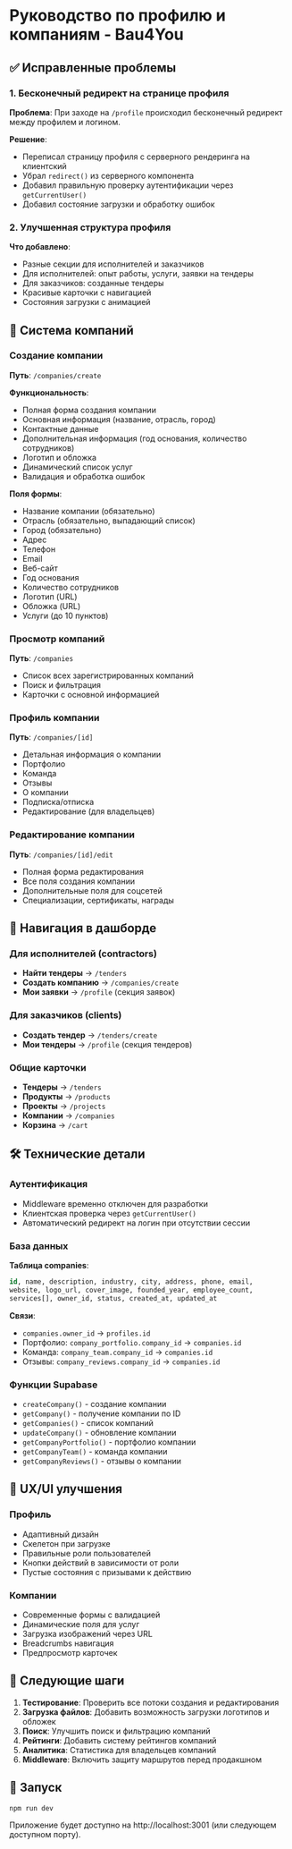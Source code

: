 # Руководство по профилю и компаниям - Bau4You

## ✅ Исправленные проблемы

### 1. Бесконечный редирект на странице профиля
**Проблема**: При заходе на `/profile` происходил бесконечный редирект между профилем и логином.

**Решение**: 
- Переписал страницу профиля с серверного рендеринга на клиентский
- Убрал `redirect()` из серверного компонента
- Добавил правильную проверку аутентификации через `getCurrentUser()`
- Добавил состояние загрузки и обработку ошибок

### 2. Улучшенная структура профиля
**Что добавлено**:
- Разные секции для исполнителей и заказчиков
- Для исполнителей: опыт работы, услуги, заявки на тендеры
- Для заказчиков: созданные тендеры
- Красивые карточки с навигацией
- Состояния загрузки с анимацией

## 🏢 Система компаний

### Создание компании
**Путь**: `/companies/create`

**Функциональность**:
- Полная форма создания компании
- Основная информация (название, отрасль, город)
- Контактные данные
- Дополнительная информация (год основания, количество сотрудников)
- Логотип и обложка
- Динамический список услуг
- Валидация и обработка ошибок

**Поля формы**:
- Название компании (обязательно)
- Отрасль (обязательно, выпадающий список)
- Город (обязательно)
- Адрес
- Телефон
- Email
- Веб-сайт
- Год основания
- Количество сотрудников
- Логотип (URL)
- Обложка (URL)
- Услуги (до 10 пунктов)

### Просмотр компаний
**Путь**: `/companies`
- Список всех зарегистрированных компаний
- Поиск и фильтрация
- Карточки с основной информацией

### Профиль компании
**Путь**: `/companies/[id]`
- Детальная информация о компании
- Портфолио
- Команда
- Отзывы
- О компании
- Подписка/отписка
- Редактирование (для владельцев)

### Редактирование компании
**Путь**: `/companies/[id]/edit`
- Полная форма редактирования
- Все поля создания компании
- Дополнительные поля для соцсетей
- Специализации, сертификаты, награды

## 🔄 Навигация в дашборде

### Для исполнителей (contractors)
- **Найти тендеры** → `/tenders`
- **Создать компанию** → `/companies/create`
- **Мои заявки** → `/profile` (секция заявок)

### Для заказчиков (clients)  
- **Создать тендер** → `/tenders/create`
- **Мои тендеры** → `/profile` (секция тендеров)

### Общие карточки
- **Тендеры** → `/tenders`
- **Продукты** → `/products` 
- **Проекты** → `/projects`
- **Компании** → `/companies`
- **Корзина** → `/cart`

## 🛠 Технические детали

### Аутентификация
- Middleware временно отключен для разработки
- Клиентская проверка через `getCurrentUser()`
- Автоматический редирект на логин при отсутствии сессии

### База данных
**Таблица companies**:
```sql
id, name, description, industry, city, address, phone, email, 
website, logo_url, cover_image, founded_year, employee_count, 
services[], owner_id, status, created_at, updated_at
```

**Связи**:
- `companies.owner_id` → `profiles.id`
- Портфолио: `company_portfolio.company_id` → `companies.id`
- Команда: `company_team.company_id` → `companies.id` 
- Отзывы: `company_reviews.company_id` → `companies.id`

### Функции Supabase
- `createCompany()` - создание компании
- `getCompany()` - получение компании по ID
- `getCompanies()` - список компаний
- `updateCompany()` - обновление компании
- `getCompanyPortfolio()` - портфолио компании
- `getCompanyTeam()` - команда компании
- `getCompanyReviews()` - отзывы о компании

## 📱 UX/UI улучшения

### Профиль
- Адаптивный дизайн
- Скелетон при загрузке
- Правильные роли пользователей
- Кнопки действий в зависимости от роли
- Пустые состояния с призывами к действию

### Компании
- Современные формы с валидацией
- Динамические поля для услуг
- Загрузка изображений через URL
- Breadcrumbs навигация
- Предпросмотр карточек

## 🎯 Следующие шаги

1. **Тестирование**: Проверить все потоки создания и редактирования
2. **Загрузка файлов**: Добавить возможность загрузки логотипов и обложек
3. **Поиск**: Улучшить поиск и фильтрацию компаний
4. **Рейтинги**: Добавить систему рейтингов компаний
5. **Аналитика**: Статистика для владельцев компаний
6. **Middleware**: Включить защиту маршрутов перед продакшном

## 🚀 Запуск
```bash
npm run dev
```

Приложение будет доступно на http://localhost:3001 (или следующем доступном порту). 